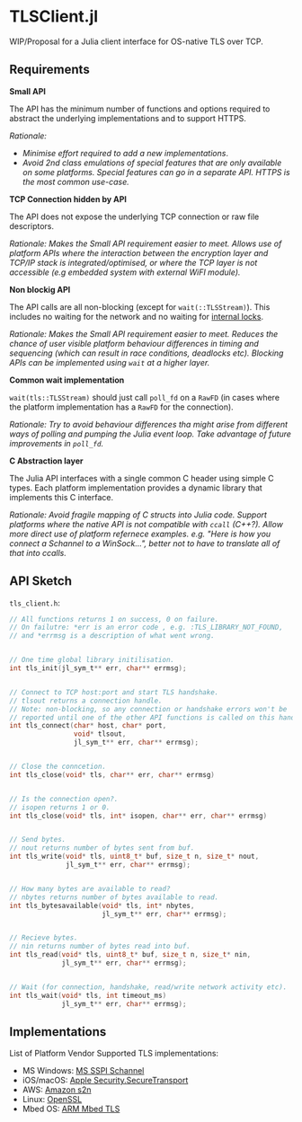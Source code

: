 # TLSClient.jl


WIP/Proposal for a Julia client interface for OS-native TLS over TCP.


## Requirements

**Small API**

The API has the minimum number of functions and options required to
abstract the underlying implementations and to support HTTPS. 

_Rationale:_
 - _Minimise effort required to add a new implementations_. 
 - _Avoid 2nd class emulations of special features that are only
   available on some platforms. Special features can go in a
   separate API. HTTPS is the most common use-case._


**TCP Connection hidden by API**

The API does not expose the underlying TCP connection or raw file descriptors.

_Rationale: Makes the Small API requirement easier to meet.
            Allows use of platform APIs where the interaction between the
            encryption layer and TCP/IP stack is integrated/optimised,
            or where the TCP layer is not accessible (e.g embedded system with
            external WiFI module)._


**Non blockig API**

The API calls are all non-blocking (except for `wait(::TLSStream)`).
This includes no waiting for the network and no waiting for
[internal locks](https://github.com/JuliaWeb/MbedTLS.jl/blob/master/src/ssl.jl#L211).

_Rationale:
Makes the Small API requirement easier to meet.
Reduces the chance of user visible platform behaviour differences
in timing and sequencing (which can result in race conditions,
deadlocks etc).
Blocking APIs can be implemented  using `wait` at a higher layer._


**Common wait implementation**

`wait(tls::TLSStream)` should just call `poll_fd` on a `RawFD` (in cases
where the platform implementation has a `RawFD` for the connection).

_Rationale: Try to avoid behaviour differences tha might arise from different
            ways of polling and pumping the Julia event loop.
            Take advantage of future improvements in `poll_fd`._


**C Abstraction layer**

The Julia API interfaces with a single common C header using simple C types.
Each platform implementation provides a dynamic library that implements this
C interface.

_Rationale: Avoid fragile mapping of C structs into Julia code.
            Support platforms where the native API is not compatible with
            `ccall` (C++?). Allow more direct use of platform refernece
            examples. e.g. "Here is how you connect a Schannel to a WinSock...",
            better not to have to translate all of that into ccalls._
            

## API Sketch

`tls_client.h`:

```C
// All functions returns 1 on success, 0 on failure.
// On failutre: *err is an error code , e.g. :TLS_LIBRARY_NOT_FOUND,
// and *errmsg is a description of what went wrong.


// One time global library initilisation.
int tls_init(jl_sym_t** err, char** errmsg);


// Connect to TCP host:port and start TLS handshake.
// tlsout returns a connection handle.
// Note: non-blocking, so any connection or handshake errors won't be
// reported until one of the other API functions is called on this handle.
int tls_connect(char* host, char* port,
                void* tlsout,
                jl_sym_t** err, char** errmsg);


// Close the conncetion.
int tls_close(void* tls, char** err, char** errmsg)


// Is the connection open?.
// isopen returns 1 or 0.
int tls_close(void* tls, int* isopen, char** err, char** errmsg)


// Send bytes.
// nout returns number of bytes sent from buf.
int tls_write(void* tls, uint8_t* buf, size_t n, size_t* nout,
              jl_sym_t** err, char** errmsg);


// How many bytes are available to read?
// nbytes returns number of bytes available to read.
int tls_bytesavailable(void* tls, int* nbytes,
                       jl_sym_t** err, char** errmsg);


// Recieve bytes.
// nin returns number of bytes read into buf.
int tls_read(void* tls, uint8_t* buf, size_t n, size_t* nin,
             jl_sym_t** err, char** errmsg);


// Wait (for connection, handshake, read/write network activity etc).
int tls_wait(void* tls, int timeout_ms)
             jl_sym_t** err, char** errmsg);
```


## Implementations

List of Platform Vendor Supported TLS implementations:
 - MS Windows: [MS SSPI Schannel](https://msdn.microsoft.com/en-us/library/windows/desktop/aa374782(v=vs.85).aspx)
 - iOS/macOS: [Apple Security.SecureTransport](https://developer.apple.com/documentation/security/secure_transport)
 - AWS: [Amazon s2n](https://github.com/awslabs/s2n)
 - Linux: [OpenSSL](https://www.openssl.org)
 - Mbed OS: [ARM Mbed TLS](https://github.com/ARMmbed/mbedtls)
